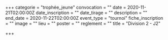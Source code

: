 +++
categorie = "trophée_jeune"
convocation = ""
date = 2020-11-21T02:00:00Z
date_inscription = ""
date_tirage = ""
description = ""
end_date = 2020-11-22T02:00:00Z
event_type = "tournoi"
fiche_inscription = ""
image = ""
lieu = ""
poster = ""
reglement = ""
title = "Division 2 - J2"

+++
